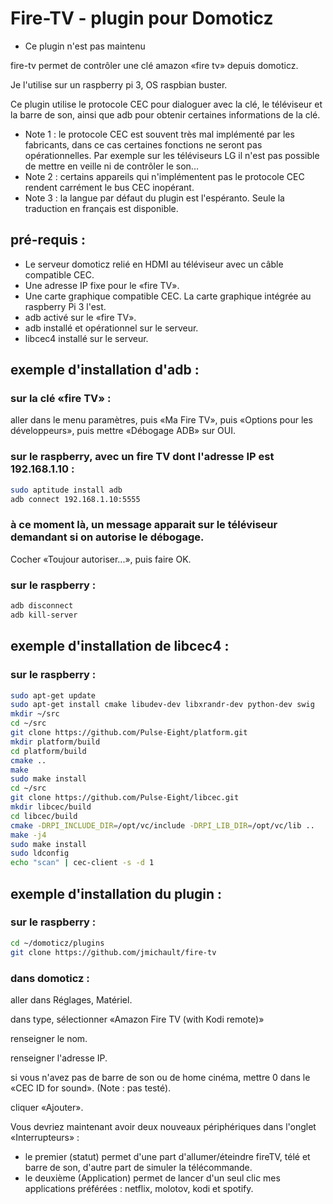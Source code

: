 # Fire-TV - plugin pour Domoticz

* Ce  plugin n'est pas maintenu


fire-tv permet de contrôler une clé amazon «fire tv» depuis domoticz.

Je l'utilise sur un raspberry pi 3, OS raspbian buster.

Ce plugin utilise le protocole CEC pour dialoguer avec la clé, le téléviseur et la barre de son, ainsi que adb pour obtenir certaines informations de la clé.

- Note 1 : le protocole CEC est souvent très mal implémenté par les fabricants, dans ce cas certaines fonctions ne seront pas opérationnelles. Par exemple sur les téléviseurs LG il n'est pas possible de mettre en veille ni de contrôler le son...
- Note 2 : certains appareils qui n'implémentent pas le protocole CEC rendent carrément le bus CEC inopérant.
- Note 3 : la langue par défaut du plugin est l'espéranto. Seule la traduction en français est disponible.

## pré-requis :
- Le serveur domoticz relié en HDMI au téléviseur avec un câble compatible CEC.
- Une adresse IP fixe pour le «fire TV».
- Une carte graphique compatible CEC. La carte graphique intégrée au raspberry Pi 3 l'est.
- adb activé sur le «fire TV».
- adb installé et opérationnel sur le serveur.
- libcec4 installé sur le serveur.

## exemple d'installation d'adb :
### sur la clé «fire TV» :
aller dans le menu paramètres, puis «Ma Fire TV», puis «Options pour les développeurs», puis mettre «Débogage ADB» sur OUI.
### sur le raspberry, avec un fire TV dont l'adresse IP est 192.168.1.10 :
```bash
sudo aptitude install adb
adb connect 192.168.1.10:5555
```
### à ce moment là, un message apparait sur le téléviseur demandant si on autorise le débogage.
Cocher «Toujour autoriser...», puis faire OK.
### sur le raspberry : 
```bash
adb disconnect
adb kill-server
```


## exemple d'installation de libcec4 :
### sur le raspberry :
```bash
sudo apt-get update
sudo apt-get install cmake libudev-dev libxrandr-dev python-dev swig
mkdir ~/src
cd ~/src
git clone https://github.com/Pulse-Eight/platform.git
mkdir platform/build
cd platform/build
cmake ..
make
sudo make install
cd ~/src
git clone https://github.com/Pulse-Eight/libcec.git
mkdir libcec/build
cd libcec/build
cmake -DRPI_INCLUDE_DIR=/opt/vc/include -DRPI_LIB_DIR=/opt/vc/lib ..
make -j4
sudo make install
sudo ldconfig
echo "scan" | cec-client -s -d 1
```

## exemple d'installation du plugin :
### sur le raspberry :
```bash
cd ~/domoticz/plugins
git clone https://github.com/jmichault/fire-tv
```
### dans domoticz :
aller dans Réglages, Matériel.

dans type, sélectionner «Amazon Fire TV (with Kodi remote)»

renseigner le nom.

renseigner l'adresse IP.

si vous n'avez pas de barre de son ou de home cinéma, mettre 0 dans le «CEC ID for sound». (Note : pas testé).

cliquer «Ajouter».

Vous devriez maintenant avoir deux nouveaux périphériques dans l'onglet «Interrupteurs» :
- le premier (statut) permet d'une part d'allumer/éteindre fireTV, télé et barre de son, d'autre part de simuler la télécommande.
- le deuxième (Application) permet de lancer d'un seul clic mes applications préférées : netflix, molotov, kodi et spotify.


